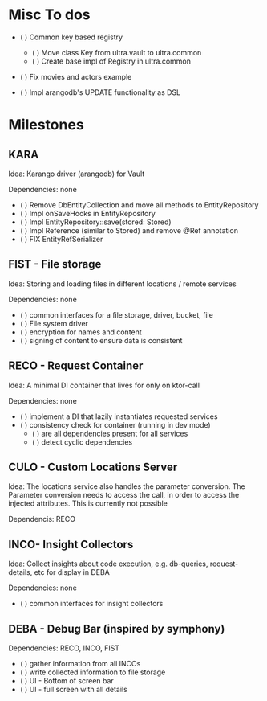 # Misc To dos

- ( ) Common key based registry  
  - ( ) Move class Key from ultra.vault to ultra.common
  - ( ) Create base impl of Registry in ultra.common   

- ( ) Fix movies and actors example
- ( ) Impl arangodb's UPDATE functionality as DSL

# Milestones

## KARA

Idea: Karango driver (arangodb) for Vault

Dependencies: none

- ( ) Remove DbEntityCollection and move all methods to EntityRepository
- ( ) Impl onSaveHooks in EntityRepository
- ( ) Impl EntityRepository::save(stored: Stored<T>)
- ( ) Impl Reference<T> (similar to Stored<T>) and remove @Ref annotation
- ( ) FIX EntityRefSerializer


## FIST - File storage

Idea: Storing and loading files in different locations / remote services

Dependencies: none

- ( ) common interfaces for a file storage, driver, bucket, file
- ( ) File system driver
- ( ) encryption for names and content
- ( ) signing of content to ensure data is consistent

## RECO - Request Container

Idea: A minimal DI container that lives for only on ktor-call

Dependencies: none

- ( ) implement a DI that lazily instantiates requested services
- ( ) consistency check for container (running in dev mode)
  - ( ) are all dependencies present for all services
  - ( ) detect cyclic dependencies

## CULO - Custom Locations Server

Idea: The locations service also handles the parameter conversion.
      The Parameter conversion needs to access the call, in order to 
      access the injected attributes. This is currently not possible

Dependencis: RECO

## INCO- Insight Collectors

Idea: Collect insights about code execution, e.g. db-queries, request-details, etc for display in DEBA

Dependencies: none

- ( ) common interfaces for insight collectors 

## DEBA - Debug Bar (inspired by symphony)

Dependencies: RECO, INCO, FIST

- ( ) gather information from all INCOs
- ( ) write collected information to file storage 
- ( ) UI - Bottom of screen bar
- ( ) UI - full screen with all details 

